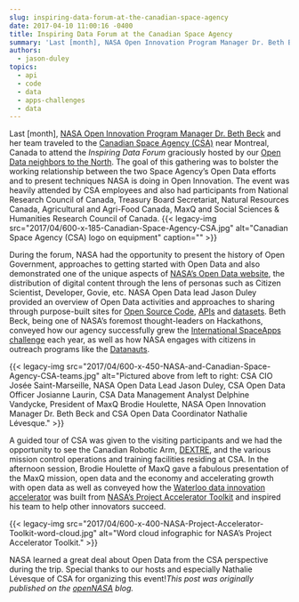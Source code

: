 ```yaml
---
slug: inspiring-data-forum-at-the-canadian-space-agency
date: 2017-04-10 11:00:16 -0400
title: Inspiring Data Forum at the Canadian Space Agency
summary: 'Last [month], NASA Open Innovation Program Manager Dr. Beth Beck and her team traveled to the Canadian Space Agency (CSA) near Montreal, Canada to attend the Inspiring Data Forum graciously hosted by our Open Data neighbors to the North. The goal of this gathering was to bolster the working relationship between the two Space Agency’s'
authors:
  - jason-duley
topics:
  - api
  - code
  - data
  - apps-challenges
  - data
---
```


Last [month], <a href="https://www.fedscoop.com/fedscoops-top-women-in-tech-2017-beth-beck/" target="_blank">NASA Open Innovation Program Manager Dr. Beth Beck</a> and her team traveled to the <a href="http://www.asc-csa.gc.ca/eng/default.asp" target="_blank">Canadian Space Agency (CSA)</a> near Montreal, Canada to attend the _Inspiring Data Forum_ graciously hosted by our <a href="http://open.canada.ca/en/open-data?_ga=1.93334933.946068400.1489603072" target="_blank">Open Data neighbors to the North</a>. The goal of this gathering was to bolster the working relationship between the two Space Agency’s Open Data efforts and to present techniques NASA is doing in Open Innovation. The event was heavily attended by CSA employees and also had participants from National Research Council of Canada, Treasury Board Secretariat, Natural Resources Canada, Agricultural and Agri-Food Canada, MaxQ and Social Sciences & Humanities Research Council of Canada. {{< legacy-img src="2017/04/600-x-185-Canadian-Space-Agency-CSA.jpg" alt="Canadian Space Agency (CSA) logo on equipment" caption="" >}} 

During the forum, NASA had the opportunity to present the history of Open Government, approaches to getting started with Open Data and also demonstrated one of the unique aspects of <a href="https://open.nasa.gov/" target="_blank">NASA’s Open Data website</a>, the distribution of digital content through the lens of personas such as Citizen Scientist, Developer, Govie, etc. NASA Open Data lead Jason Duley provided an overview of Open Data activities and approaches to sharing through purpose-built sites for [Open Source Code](https://open.nasa.gov/blog/inspiring-data-forum-canadian-space-agency/code.nasa.gov), [APIs](https://open.nasa.gov/blog/inspiring-data-forum-canadian-space-agency/api.nasa.gov) and [datasets](https://open.nasa.gov/blog/inspiring-data-forum-canadian-space-agency/data.nasa.gov). Beth Beck, being one of NASA’s foremost thought-leaders on Hackathons, conveyed how our agency successfully grew the <a href="https://2017.spaceappschallenge.org/" target="_blank">International SpaceApps challenge</a> each year, as well as how NASA engages with citizens in outreach programs like the <a href="https://open.nasa.gov/explore/datanauts/" target="_blank">Datanauts</a>.

{{< legacy-img src="2017/04/600-x-450-NASA-and-Canadian-Space-Agency-CSA-teams.jpg" alt="Pictured above from left to right: CSA CIO Josée Saint-Marseille, NASA Open Data Lead Jason Duley, CSA Open Data Officer Josianne Laurin, CSA Data Management Analyst Delphine Vandycke, President of MaxQ Brodie Houlette, NASA Open Innovation Manager Dr. Beth Beck and CSA Open Data Coordinator Nathalie Lévesque." >}}

A guided tour of CSA was given to the visiting participants and we had the opportunity to see the Canadian Robotic Arm, <a href="http://www.asc-csa.gc.ca/eng/iss/dextre/" target="_blank">DEXTRE</a>, and the various mission control operations and training facilities residing at CSA. In the afternoon session, Brodie Houlette of MaxQ gave a fabulous presentation of the MaxQ mission, open data and the economy and accelerating growth with open data as well as conveyed how the <a href="http://www.maxq.ca/" target="_blank">Waterloo data innovation accelerator</a> was built from <a href="http://data.nasa.gov/docs/spaceapps/sa-acceleratortoolkit.pdf" target="_blank">NASA’s Project Accelerator Toolkit</a> and inspired his team to help other innovators succeed.

{{< legacy-img src="2017/04/600-x-400-NASA-Project-Accelerator-Toolkit-word-cloud.jpg" alt="Word cloud infographic for NASA’s Project Accelerator Toolkit." >}}

NASA learned a great deal about Open Data from the CSA perspective during the trip. Special thanks to our hosts and especially Nathalie Lévesque of CSA for organizing this event!_This post was originally published on the [openNASA](https://open.nasa.gov/blog/) blog._
